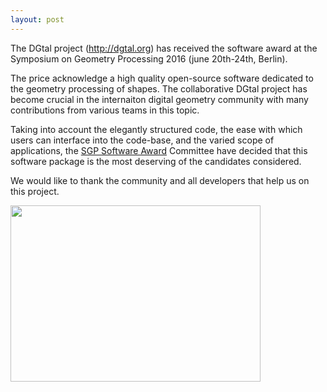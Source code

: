 ```yaml
---
layout: post
---
```

The DGtal project (http://dgtal.org) has received the software award at the Symposium on Geometry Processing 2016 (june 20th-24th, Berlin).

The price acknowledge a high quality open-source software dedicated to the geometry processing of shapes. The collaborative DGtal project has become crucial in the internaiton digital geometry community with many contributions from various teams in this topic.

Taking into account the elegantly structured code, the ease with which users can interface into the code-base, and the varied scope of applications, the <a href="http://awards.geometryprocessing.org">SGP Software Award</a> Committee have decided that this software package is the most deserving of the candidates considered.

We would like to thank the community and all developers that help us on this project.

<a href="http://dgtal.org/wp/wp-content/uploads/2016/07/image_preview.png"><img class="alignnone wp-image-1015 size-full" src="http://dgtal.org/wp/wp-content/uploads/2016/07/image_preview.png" width="400" height="282" /></a>
